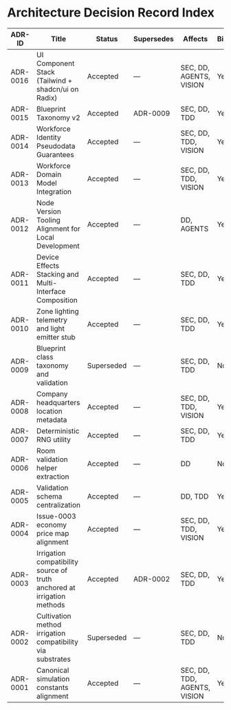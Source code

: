 # Architecture Decision Record Index

| ADR-ID   | Title                                                                   | Status     | Supersedes | Affects                      | Binding? | Link                                                               |
| -------- | ----------------------------------------------------------------------- | ---------- | ---------- | ---------------------------- | -------- | ------------------------------------------------------------------ |
| ADR-0016 | UI Component Stack (Tailwind + shadcn/ui on Radix)                      | Accepted   | —          | SEC, DD, AGENTS, VISION      | Yes      | [ADR-0016](./ADR-0016-ui-component-stack.md)                       |
| ADR-0015 | Blueprint Taxonomy v2                                                   | Accepted   | ADR-0009   | SEC, DD, TDD                 | Yes      | [ADR-0015](./ADR-0015-blueprint-taxonomy-v2.md)                    |
| ADR-0014 | Workforce Identity Pseudodata Guarantees                                | Accepted   | —          | SEC, DD, TDD, VISION         | Yes      | [ADR-0014](./ADR-0014-workforce-identity-pseudodata.md)            |
| ADR-0013 | Workforce Domain Model Integration                                      | Accepted   | —          | SEC, DD, TDD, VISION         | Yes      | [ADR-0013](./ADR-0013-workforce-domain-model.md)                   |
| ADR-0012 | Node Version Tooling Alignment for Local Development                    | Accepted   | —          | DD, AGENTS                   | Yes      | [ADR-0012](./ADR-0012-node-version-tooling-alignment.md)           |
| ADR-0011 | Device Effects Stacking and Multi-Interface Composition                 | Accepted   | —          | SEC, DD, TDD                 | Yes      | [ADR-0011](./ADR-0011-device-effects-stacking.md)                  |
| ADR-0010 | Zone lighting telemetry and light emitter stub                          | Accepted   | —          | SEC, DD, TDD                 | Yes      | [ADR-0010](./ADR-0010-light-emitter-telemetry.md)                  |
| ADR-0009 | Blueprint class taxonomy and validation                                 | Superseded | —          | SEC, DD, TDD                 | No       | [ADR-0009](./ADR-0009-blueprint-class-taxonomy.md)                 |
| ADR-0008 | Company headquarters location metadata                                  | Accepted   | —          | SEC, DD, TDD, VISION         | Yes      | [ADR-0008](./ADR-0008-company-location-metadata.md)                |
| ADR-0007 | Deterministic RNG utility                                               | Accepted   | —          | SEC, DD, TDD                 | Yes      | [ADR-0007](./ADR-0007-deterministic-rng.md)                        |
| ADR-0006 | Room validation helper extraction                                       | Accepted   | —          | DD                           | No       | [ADR-0006](./ADR-0006-room-validation-helper.md)                   |
| ADR-0005 | Validation schema centralization                                        | Accepted   | —          | DD, TDD                      | Yes      | [ADR-0005](./ADR-0005-validation-schema-centralization.md)         |
| ADR-0004 | Issue-0003 economy price map alignment                                  | Accepted   | —          | SEC, DD, TDD, VISION         | Yes      | [ADR-0004](./ADR-0004-issue-0003-economy-price-map-alignment.md)   |
| ADR-0003 | Irrigation compatibility source of truth anchored at irrigation methods | Accepted   | ADR-0002   | SEC, DD, TDD                 | Yes      | [ADR-0003](./ADR-0003-irrigation-compatibility-source-of-truth.md) |
| ADR-0002 | Cultivation method irrigation compatibility via substrates              | Superseded | —          | SEC, DD, TDD                 | No       | [ADR-0002](./ADR-0002-cultivation-method-irrigation-link.md)       |
| ADR-0001 | Canonical simulation constants alignment                                | Accepted   | —          | SEC, DD, TDD, AGENTS, VISION | Yes      | [ADR-0001](./ADR-0001-constants-alignment.md)                      |
